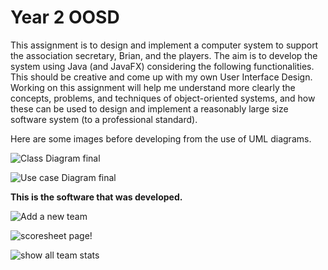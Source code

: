 # Year 2 OOSD

This assignment is to design and implement a computer system to support the association secretary, Brian, and the players. The aim is to develop the system using Java (and JavaFX) considering the following functionalities. This should be creative and come up with my own User Interface Design.  Working on this assignment will help me understand more clearly the concepts, problems, and techniques of object-oriented systems, and how these can be used to design and implement a reasonably large size software system (to a professional standard).

Here are some images  before developing from the use of UML diagrams. 

![Class Diagram final](https://user-images.githubusercontent.com/60824509/170478666-0dd7430e-5d5f-448b-8b46-9c0077172c0e.jpg)

![Use case Diagram final ](https://user-images.githubusercontent.com/60824509/170478704-9200f11a-1b79-47d3-b0b4-0b8a04863c0c.jpg)

**This is the software that was developed.**

![Add a new team](https://user-images.githubusercontent.com/60824509/170479676-87085e23-d6ca-415a-82df-2c1a53e648b2.png)

![scoresheet page](https://user-images.githubusercontent.com/60824509/170479698-3cec8938-99a9-4c5d-8c69-94a0c6bb0734.png)!

![show all team stats](https://user-images.githubusercontent.com/60824509/170479705-d9bff0aa-89ba-48c5-9f6a-dbbb0ccaa3aa.png)
